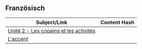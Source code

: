 ## Französisch

| Subject/Link                                       | Content Hash |
|----------------------------------------------------|--------------|
| [Unité 2 - Les copains et les activités](fr-02.md) |              | 
| [L'accent](fr-99.md)                               |              | 
